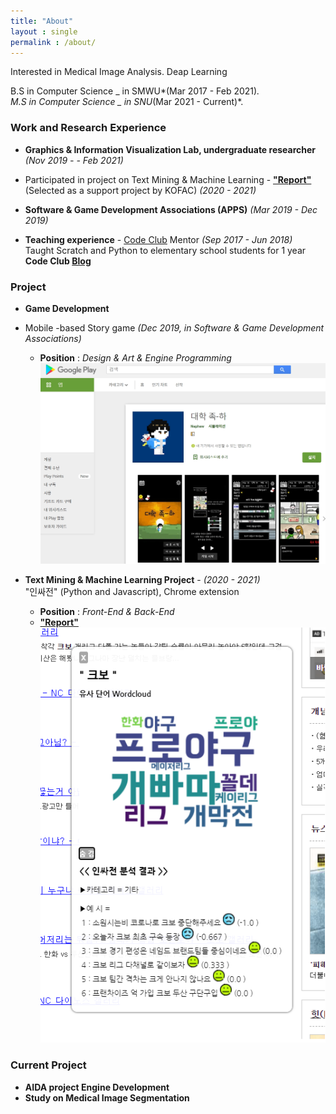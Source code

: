 ```yaml
---
title: "About"
layout : single
permalink : /about/
---
```



Interested in Medical Image Analysis.  Deap Learning

B.S in Computer Science _ in SMWU*(Mar 2017 - Feb 2021)*.  
M.S in Computer Science _ in SNU*(Mar 2021 - Current)*.  


### Work and Research Experience
- **Graphics & Information Visualization Lab, undergraduate researcher** *(Nov 2019 - - Feb 2021)*

- Participated in project on Text Mining & Machine Learning -   **["Report"](https://www.dbpia.co.kr/pdf/pdfView.do?nodeId=NODE10529956&mark=0&useDate=&bookmarkCnt=0&ipRange=N&accessgl=Y&language=ko_KR)**  (Selected as a support project by KOFAC) *(2020 - 2021)*

- **Software & Game Development Associations (APPS)**  *(Mar 2019 - Dec 2019)*

- **Teaching experience** - [Code Club](https://codeclubkorea.org/) Mentor *(Sep 2017 - Jun 2018)*   
   Taught Scratch and Python to elementary school students for 1 year **Code Club [Blog](https://blog.naver.com/spqjf12345)**



### Project 

- **Game Development** 
- Mobile -based Story game *(Dec 2019, in Software & Game Development Associations)* 
    - **Position** : *Design & Art & Engine Programming*
   ![ex_screenshot](/assets/jokha.jpg) 
      
    
   
    
- **Text Mining & Machine Learning Project** - *(2020 - 2021)*   
     "인싸전" (Python and Javascript), Chrome extension
     - **Position** : *Front-End & Back-End*
     - **["Report"](https://www.dbpia.co.kr/pdf/pdfView.do?nodeId=NODE10529956&mark=0&useDate=&bookmarkCnt=0&ipRange=N&accessgl=Y&language=ko_KR)**
     ![ex_screenshot](/assets/inside.jpg)



### Current Project
   - **AIDA project Engine Development** 
   - **Study on Medical Image Segmentation** 
